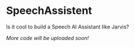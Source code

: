 # SpeechAssistent
Is it cool to build a Speech AI Assistant like Jarvis?


*More code will be uploaded soon!*
